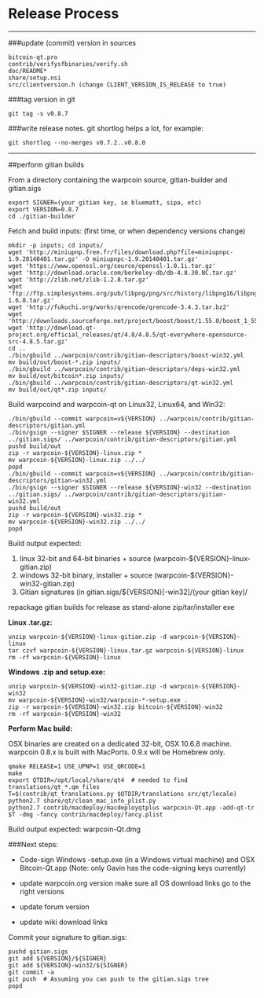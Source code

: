 Release Process
====================

* * *

###update (commit) version in sources


	bitcoin-qt.pro
	contrib/verifysfbinaries/verify.sh
	doc/README*
	share/setup.nsi
	src/clientversion.h (change CLIENT_VERSION_IS_RELEASE to true)

###tag version in git

	git tag -s v0.8.7

###write release notes. git shortlog helps a lot, for example:

	git shortlog --no-merges v0.7.2..v0.8.0

* * *

##perform gitian builds

 From a directory containing the warpcoin source, gitian-builder and gitian.sigs
  
	export SIGNER=(your gitian key, ie bluematt, sipa, etc)
	export VERSION=0.8.7
	cd ./gitian-builder

 Fetch and build inputs: (first time, or when dependency versions change)

	mkdir -p inputs; cd inputs/
	wget 'http://miniupnp.free.fr/files/download.php?file=miniupnpc-1.9.20140401.tar.gz' -O miniupnpc-1.9.20140401.tar.gz'
	wget 'https://www.openssl.org/source/openssl-1.0.1i.tar.gz'
	wget 'http://download.oracle.com/berkeley-db/db-4.8.30.NC.tar.gz'
	wget 'http://zlib.net/zlib-1.2.8.tar.gz'
	wget 'ftp://ftp.simplesystems.org/pub/libpng/png/src/history/libpng16/libpng-1.6.8.tar.gz'
	wget 'http://fukuchi.org/works/qrencode/qrencode-3.4.3.tar.bz2'
	wget 'http://downloads.sourceforge.net/project/boost/boost/1.55.0/boost_1_55_0.tar.bz2'
	wget 'http://download.qt-project.org/official_releases/qt/4.8/4.8.5/qt-everywhere-opensource-src-4.8.5.tar.gz'
	cd ..
	./bin/gbuild ../warpcoin/contrib/gitian-descriptors/boost-win32.yml
	mv build/out/boost-*.zip inputs/
	./bin/gbuild ../warpcoin/contrib/gitian-descriptors/deps-win32.yml
	mv build/out/bitcoin*.zip inputs/
	./bin/gbuild ../warpcoin/contrib/gitian-descriptors/qt-win32.yml
	mv build/out/qt*.zip inputs/

 Build warpcoind and warpcoin-qt on Linux32, Linux64, and Win32:
  
	./bin/gbuild --commit warpcoin=v${VERSION} ../warpcoin/contrib/gitian-descriptors/gitian.yml
	./bin/gsign --signer $SIGNER --release ${VERSION} --destination ../gitian.sigs/ ../warpcoin/contrib/gitian-descriptors/gitian.yml
	pushd build/out
	zip -r warpcoin-${VERSION}-linux.zip *
	mv warpcoin-${VERSION}-linux.zip ../../
	popd
	./bin/gbuild --commit warpcoin=v${VERSION} ../warpcoin/contrib/gitian-descriptors/gitian-win32.yml
	./bin/gsign --signer $SIGNER --release ${VERSION}-win32 --destination ../gitian.sigs/ ../warpcoin/contrib/gitian-descriptors/gitian-win32.yml
	pushd build/out
	zip -r warpcoin-${VERSION}-win32.zip *
	mv warpcoin-${VERSION}-win32.zip ../../
	popd

  Build output expected:

  1. linux 32-bit and 64-bit binaries + source (warpcoin-${VERSION}-linux-gitian.zip)
  2. windows 32-bit binary, installer + source (warpcoin-${VERSION}-win32-gitian.zip)
  3. Gitian signatures (in gitian.sigs/${VERSION}[-win32]/(your gitian key)/

repackage gitian builds for release as stand-alone zip/tar/installer exe

**Linux .tar.gz:**

	unzip warpcoin-${VERSION}-linux-gitian.zip -d warpcoin-${VERSION}-linux
	tar czvf warpcoin-${VERSION}-linux.tar.gz warpcoin-${VERSION}-linux
	rm -rf warpcoin-${VERSION}-linux

**Windows .zip and setup.exe:**

	unzip warpcoin-${VERSION}-win32-gitian.zip -d warpcoin-${VERSION}-win32
	mv warpcoin-${VERSION}-win32/warpcoin-*-setup.exe .
	zip -r warpcoin-${VERSION}-win32.zip bitcoin-${VERSION}-win32
	rm -rf warpcoin-${VERSION}-win32

**Perform Mac build:**

  OSX binaries are created on a dedicated 32-bit, OSX 10.6.8 machine.
  warpcoin 0.8.x is built with MacPorts.  0.9.x will be Homebrew only.

	qmake RELEASE=1 USE_UPNP=1 USE_QRCODE=1
	make
	export QTDIR=/opt/local/share/qt4  # needed to find translations/qt_*.qm files
	T=$(contrib/qt_translations.py $QTDIR/translations src/qt/locale)
	python2.7 share/qt/clean_mac_info_plist.py
	python2.7 contrib/macdeploy/macdeployqtplus warpcoin-Qt.app -add-qt-tr $T -dmg -fancy contrib/macdeploy/fancy.plist

 Build output expected: warpcoin-Qt.dmg

###Next steps:

* Code-sign Windows -setup.exe (in a Windows virtual machine) and
  OSX Bitcoin-Qt.app (Note: only Gavin has the code-signing keys currently)

* update warpcoin.org version
  make sure all OS download links go to the right versions

* update forum version

* update wiki download links

Commit your signature to gitian.sigs:

	pushd gitian.sigs
	git add ${VERSION}/${SIGNER}
	git add ${VERSION}-win32/${SIGNER}
	git commit -a
	git push  # Assuming you can push to the gitian.sigs tree
	popd

